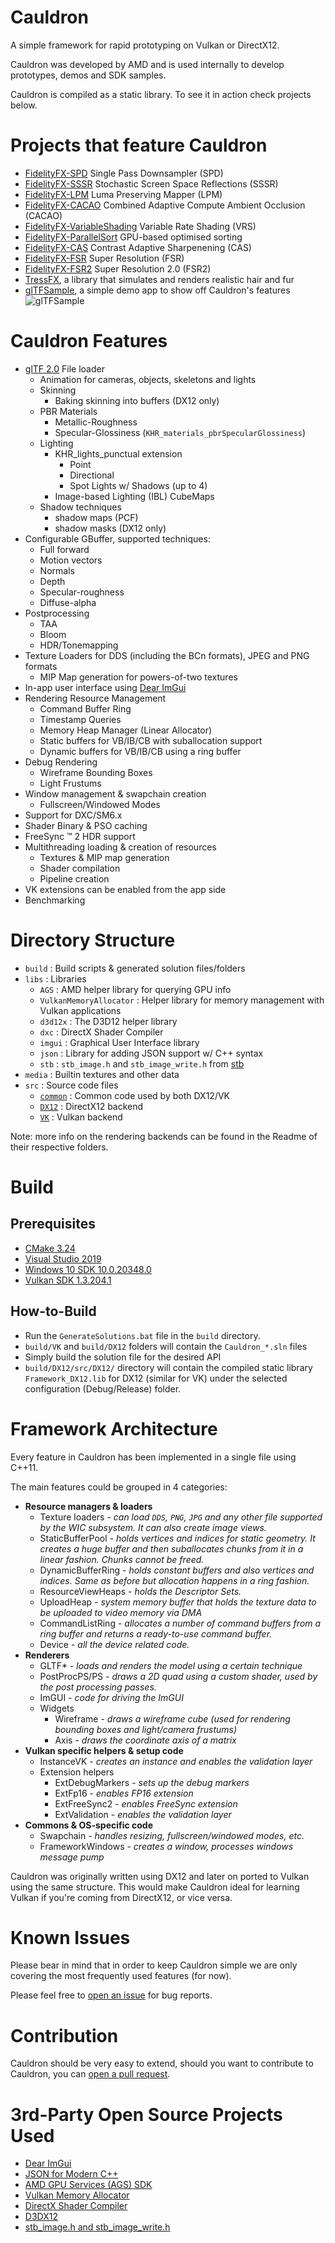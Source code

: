 # Cauldron

A simple framework for rapid prototyping on Vulkan or DirectX12.

Cauldron was developed by AMD and is used internally to develop prototypes, demos and SDK samples.

Cauldron is compiled as a static library. To see it in action check projects below.

# Projects that feature Cauldron

- [FidelityFX-SPD](https://github.com/GPUOpen-Effects/FidelityFX-SPD) Single Pass Downsampler (SPD)
- [FidelityFX-SSSR](https://github.com/GPUOpen-Effects/FidelityFX-SSSR) Stochastic Screen Space Reflections (SSSR)
- [FidelityFX-LPM](https://github.com/GPUOpen-Effects/FidelityFX-LPM) Luma Preserving Mapper (LPM)
- [FidelityFX-CACAO](https://github.com/GPUOpen-Effects/FidelityFX-CACAO) Combined Adaptive Compute Ambient Occlusion (CACAO)
- [FidelityFX-VariableShading](https://github.com/GPUOpen-Effects/FidelityFX-VariableShading) Variable Rate Shading (VRS)
- [FidelityFX-ParallelSort](https://github.com/GPUOpen-Effects/FidelityFX-ParallelSort) GPU-based optimised sorting
- [FidelityFX-CAS](https://github.com/GPUOpen-Effects/FidelityFX-CAS/) Contrast Adaptive Sharpenening (CAS)
- [FidelityFX-FSR](https://github.com/GPUOpen-Effects/FidelityFX-FSR) Super Resolution (FSR)
- [FidelityFX-FSR2](https://github.com/GPUOpen-Effects/FidelityFX-FSR2) Super Resolution 2.0 (FSR2)
- [TressFX](https://github.com/GPUOpen-Effects/TressFX), a library that simulates and renders realistic hair and fur
- [glTFSample](https://github.com/GPGPU-Desigh-Agents/glTFSample), a simple demo app to show off Cauldron's features
  ![glTFSample](https://github.com/GPGPU-Desigh-Agents/glTFSample/raw/master/screenshot.png)

# Cauldron Features

- [glTF 2.0](https://github.com/KhronosGroup/glTF/tree/master/specification/2.0) File loader
  - Animation for cameras, objects, skeletons and lights
  - Skinning
    - Baking skinning into buffers (DX12 only)
  - PBR Materials 
    - Metallic-Roughness 
    - Specular-Glossiness (`KHR_materials_pbrSpecularGlossiness`)
  - Lighting 
      - KHR_lights_punctual extension
        - Point 
        - Directional
        - Spot Lights w/ Shadows (up to 4)
      - Image-based Lighting (IBL) CubeMaps
  - Shadow techniques
    - shadow maps (PCF)
    - shadow masks (DX12 only)
- Configurable GBuffer, supported techniques:
  - Full forward
  - Motion vectors
  - Normals
  - Depth
  - Specular-roughness
  - Diffuse-alpha
- Postprocessing
  - TAA
  - Bloom
  - HDR/Tonemapping
- Texture Loaders for DDS (including the BCn formats), JPEG and PNG formats
  - MIP Map generation for powers-of-two textures
- In-app user interface using [Dear ImGui](https://github.com/ocornut/imgui)
- Rendering Resource Management
  - Command Buffer Ring
  - Timestamp Queries
  - Memory Heap Manager (Linear Allocator)
  - Static buffers for VB/IB/CB with suballocation support
  - Dynamic buffers for VB/IB/CB using a ring buffer
- Debug Rendering
  - Wireframe Bounding Boxes
  - Light Frustums
- Window management & swapchain creation
  - Fullscreen/Windowed Modes
- Support for DXC/SM6.x 
- Shader Binary & PSO caching
- FreeSync :tm: 2 HDR support
- Multithreading loading & creation of resources
  - Textures & MIP map generation
  - Shader compilation
  - Pipeline creation
- VK extensions can be enabled from the app side
- Benchmarking 

# Directory Structure

- `build` : Build scripts & generated solution files/folders
- `libs` : Libraries
  - `AGS` : AMD helper library for querying GPU info
  - `VulkanMemoryAllocator` : Helper library for memory management with Vulkan applications
  - `d3d12x` : The D3D12 helper library
  - `dxc` : DirectX Shader Compiler 
  - `imgui` : Graphical User Interface library
  - `json` : Library for adding JSON support w/ C++ syntax
  - `stb` : `stb_image.h` and `stb_image_write.h` from [stb](https://github.com/nothings/stb)
- `media` : Builtin textures and other data
- `src` : Source code files
  - [`common`](./src/common/) : Common code used by both DX12/VK
  - [`DX12`](./src/DX12/) : DirectX12 backend
  - [`VK`](./src/VK/) : Vulkan backend

Note: more info on the rendering backends can be found in the Readme of their respective folders.

# Build

## Prerequisites

- [CMake 3.24](https://cmake.org/download/)
- [Visual Studio 2019](https://visualstudio.microsoft.com/downloads/)
- [Windows 10 SDK 10.0.20348.0](https://developer.microsoft.com/en-us/windows/downloads/windows-10-sdk)
- [Vulkan SDK 1.3.204.1](https://www.lunarg.com/vulkan-sdk/)

## How-to-Build

- Run the `GenerateSolutions.bat` file in the `build` directory.
- `build/VK` and `build/DX12` folders will contain the `Cauldron_*.sln` files
- Simply build the solution file for the desired API
- `build/DX12/src/DX12/` directory will contain the compiled static library `Framework_DX12.lib` for DX12 (similar for VK) under the selected configuration (Debug/Release) folder.

# Framework Architecture

Every feature in Cauldron has been implemented in a single file using C++11.

The main features could be grouped in 4 categories:

- **Resource managers & loaders**
  - Texture loaders - *can load `DDS`, `PNG`, `JPG` and any other file supported by the WIC subsystem. It can also create image views.*
  - StaticBufferPool - *holds vertices and indices for static geometry. It creates a huge buffer and then suballocates chunks from it in a linear fashion. Chunks cannot be freed.*
  - DynamicBufferRing - *holds constant buffers and also vertices and indices. Same as before but allocation happens in a ring fashion.*
  - ResourceViewHeaps - *holds the Descriptor Sets.*  
  - UploadHeap - *system memory buffer that holds the texture data to be uploaded to video memory via DMA*
  - CommandListRing - *allocates a number of command buffers from a ring buffer and returns a ready-to-use command buffer.*
  - Device - *all the device related code.*
- **Renderers**
  - GLTF* - *loads and renders the model using a certain technique*
  - PostProcPS/PS - *draws a 2D quad using a custom shader, used by the post processing passes.*
  - ImGUI - *code for driving the ImGUI*
  - Widgets
    - Wireframe - *draws a wireframe cube (used for rendering bounding boxes and light/camera frustums)*
    - Axis - *draws the coordinate axis of a matrix*
- **Vulkan specific helpers & setup code**
  - InstanceVK - *creates an instance and enables the validation layer*
  - Extension helpers 
    - ExtDebugMarkers - *sets up the debug markers*
    - ExtFp16 - *enables FP16 extension*
    - ExtFreeSync2 - *enables FreeSync extension*
    - ExtValidation - *enables the validation layer*
- **Commons & OS-specific code**
  - Swapchain - *handles resizing, fullscreen/windowed modes, etc.*
  - FrameworkWindows - *creates a window, processes windows message pump*

Cauldron was originally written using DX12 and later on ported to Vulkan using the same structure. This would make Cauldron ideal for learning Vulkan if you're coming from DirectX12, or vice versa.

# Known Issues

Please bear in mind that in order to keep Cauldron simple we are only covering the most frequently used features (for now). 

Please feel free to [open an issue](https://github.com/GPGPU-Desigh-Agents/Cauldron/issues) for bug reports.

# Contribution

Cauldron should be very easy to extend, should you want to contribute to Cauldron, you can [open a pull request](https://github.com/GPGPU-Desigh-Agents/Cauldron/pulls).

# 3rd-Party Open Source Projects Used

- [Dear ImGui](https://github.com/ocornut/imgui)
- [JSON for Modern C++](https://github.com/nlohmann/json)
- [AMD GPU Services (AGS) SDK](https://github.com/GPGPU-Desigh-Agents/AGS_SDK)
- [Vulkan Memory Allocator](https://github.com/GPGPU-Desigh-Agents/VulkanMemoryAllocator)
- [DirectX Shader Compiler](https://github.com/Microsoft/DirectXShaderCompiler)
- [D3DX12](https://github.com/microsoft/DirectX-Graphics-Samples/tree/master/Libraries/D3DX12)
- [stb_image.h and stb_image_write.h](https://github.com/nothings/stb)
